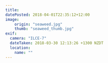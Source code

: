 ```yaml
---
title: 
datePosted: 2018-04-01T22:35:12+12:00
image: 
    origin: "seaweed.jpg"
    thumb: "seaweed_thumb.jpg"
exif:
  camera: "ILCE-7"
  dateTaken: 2018-03-30 12:13:26 +1300 NZDT
  location:
    name: ""
---
```



	
